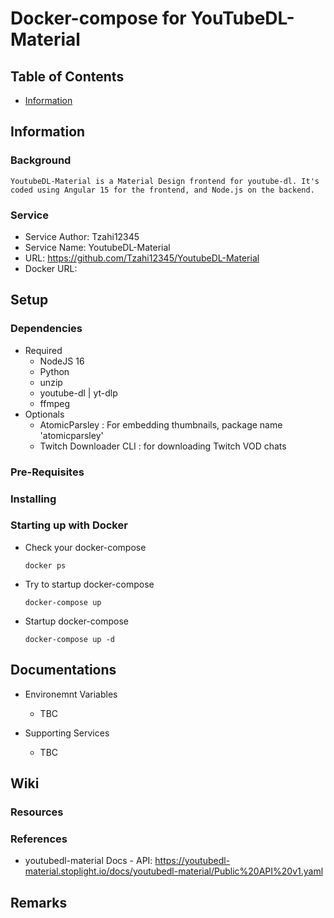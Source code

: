 # Docker-compose for YouTubeDL-Material

## Table of Contents
+ [Information](#information)

## Information
### Background
```
YoutubeDL-Material is a Material Design frontend for youtube-dl. It's coded using Angular 15 for the frontend, and Node.js on the backend.
```

### Service
+ Service Author: Tzahi12345
+ Service Name: YoutubeDL-Material
+ URL: https://github.com/Tzahi12345/YoutubeDL-Material
+ Docker URL: 

## Setup
### Dependencies
- Required
    + NodeJS 16
    + Python
    + unzip
    + youtube-dl | yt-dlp
    + ffmpeg
- Optionals
    + AtomicParsley : For embedding thumbnails, package name 'atomicparsley'
    + Twitch Downloader CLI : for downloading Twitch VOD chats

### Pre-Requisites

### Installing

### Starting up with Docker
- Check your docker-compose
    ```console
    docker ps
    ```
- Try to startup docker-compose
    ```console
    docker-compose up
    ```
- Startup docker-compose
    ```console
    docker-compose up -d
    ```

## Documentations
- Environemnt Variables
    + TBC

- Supporting Services
    + TBC

## Wiki 

### Resources

### References
+ youtubedl-material Docs - API: https://youtubedl-material.stoplight.io/docs/youtubedl-material/Public%20API%20v1.yaml

## Remarks
